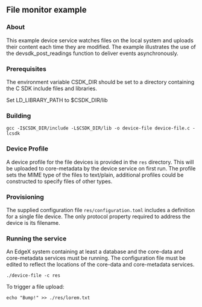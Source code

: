 ## File monitor example

### About

This example device service watches files on the local system and uploads
their content each time they are modified.
The example illustrates the use of the devsdk_post_readings function to
deliver events asynchronously.

### Prerequisites

The environment variable CSDK_DIR should be set to a directory containing the
C SDK include files and libraries.

Set LD_LIBRARY_PATH to $CSDK_DIR/lib

### Building

```
gcc -I$CSDK_DIR/include -L$CSDK_DIR/lib -o device-file device-file.c -lcsdk
```

### Device Profile

A device profile for the file devices is provided in the `res` directory. This will be uploaded to core-metadata by the device service on first run. The profile sets the MIME type of the files to text/plain, additional profiles could be constructed to specify files of other types.

### Provisioning

The supplied configuration file `res/configuration.toml` includes a definition for a single file device. The only protocol property required to address the device is its filename.

### Running the service

An EdgeX system containing at least a database and the core-data and core-metadata services must be running. The configuration file must be edited to reflect the locations of the core-data and core-metadata services.

```
./device-file -c res
```

To trigger a file upload:

```
echo "Bump!" >> ./res/lorem.txt
```
